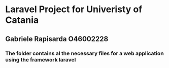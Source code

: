 # Laravel Project for Univeristy of Catania

## Gabriele Rapisarda O46002228

### The folder contains al the necessary files for a web application using the framework laravel
